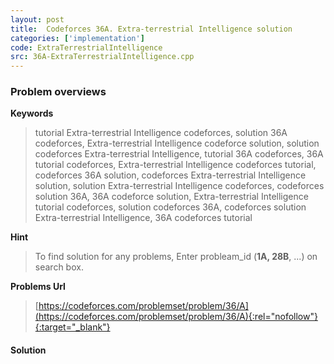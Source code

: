 ```yaml
---
layout: post
title:  Codeforces 36A. Extra-terrestrial Intelligence solution
categories: ['implementation']
code: ExtraTerrestrialIntelligence
src: 36A-ExtraTerrestrialIntelligence.cpp
---
```

### **Problem overviews**

**Keywords**
> tutorial Extra-terrestrial Intelligence codeforces, solution 36A codeforces, Extra-terrestrial Intelligence codeforce solution, solution codeforces Extra-terrestrial Intelligence, tutorial 36A codeforces, 36A tutorial codeforces, Extra-terrestrial Intelligence codeforces tutorial, codeforces 36A solution, codeforces Extra-terrestrial Intelligence solution, solution Extra-terrestrial Intelligence codeforces, codeforces solution 36A, 36A codeforce solution, Extra-terrestrial Intelligence tutorial codeforces, solution codeforces 36A, codeforces solution Extra-terrestrial Intelligence, 36A codeforces tutorial

**Hint**
> To find solution for any problems, Enter probleam_id (**1A, 28B**, ...) on search box. 

**Problems Url**
> [https://codeforces.com/problemset/problem/36/A](https://codeforces.com/problemset/problem/36/A){:rel="nofollow"}{:target="_blank"}

#### **Solution**



